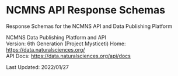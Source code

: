 # NCMNS API Response Schemas
Response Schemas for the NCMNS API and Data Publishing Platform  
  
NCMNS Data Publishing Platform and API  
Version: 6th Generation (Project Mysticeti)
Home: https://data.naturalsciences.org/  
API Docs: https://data.naturalsciences.org/api/docs  

Last Updated: 2022/01/27
